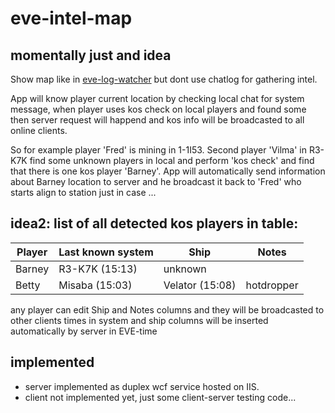 # eve-intel-map

## momentally just and idea
Show map like in [eve-log-watcher](https://github.com/CzBuCHi/eve-log-watcher) but dont use chatlog for gathering intel.

App will know player current location by checking local chat for system message, when player uses kos check on local players and found some then server request will happend and kos info will be broadcasted to all online clients.

So for example player 'Fred' is mining in 1-1I53. Second player 'Vilma' in R3-K7K find some unknown players in local and perform 'kos check' and find that there is one kos player 'Barney'. App will automatically send information about Barney location to server and he broadcast it back to 'Fred' who starts align to station just in case ...

## idea2: list of all detected kos players in table: 

| Player | Last known system | Ship | Notes |
| --- | --- | --- | --- |
| Barney | R3-K7K (15:13) | unknown | |
| Betty | Misaba (15:03) | Velator (15:08) | hotdropper |

any player can edit Ship and Notes columns and they will be broadcasted to other clients
times in system and ship columns will be inserted automatically by server in EVE-time

## implemented
- server implemented as duplex wcf service hosted on IIS.
- client not implemented yet, just some client-server testing code...
